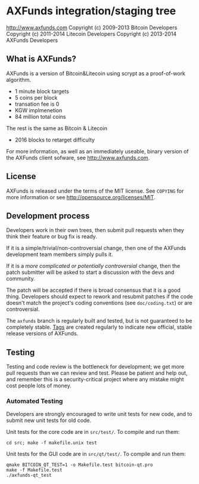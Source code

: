 AXFunds integration/staging tree
================================

http://www.axfunds.com
Copyright (c) 2009-2013 Bitcoin Developers
Copyright (c) 2011-2014 Litecoin Developers
Copyright (c) 2013-2014 AXFunds Developers


What is AXFunds?
----------------

AXFunds is a version of Bitcoin&Litecoin using scrypt as a proof-of-work algorithm.
 - 1 minute block targets
 - 5 coins   per block
 - transation fee is 0
 - KGW implmenetion
 - 84 million total coins
 
The rest is the same as Bitcoin & Litecoin
 - 2016 blocks to retarget difficulty

For more information, as well as an immediately useable, binary version of
the AXFunds client sofware, see http://www.axfunds.com.

License
-------

AXFunds is released under the terms of the MIT license. See `COPYING` for more
information or see http://opensource.org/licenses/MIT.

Development process
-------------------

Developers work in their own trees, then submit pull requests when they think
their feature or bug fix is ready.

If it is a simple/trivial/non-controversial change, then one of the AXFunds
development team members simply pulls it.

If it is a *more complicated or potentially controversial* change, then the patch
submitter will be asked to start a discussion with the devs and community.

The patch will be accepted if there is broad consensus that it is a good thing.
Developers should expect to rework and resubmit patches if the code doesn't
match the project's coding conventions (see `doc/coding.txt`) or are
controversial.

The `axfunds` branch is regularly built and tested, but is not guaranteed to be
completely stable. [Tags](https://github.com/axfunds/axfunds/tags) are created
regularly to indicate new official, stable release versions of AXFunds.


Testing
-------

Testing and code review is the bottleneck for development; we get more pull
requests than we can review and test. Please be patient and help out, and
remember this is a security-critical project where any mistake might cost people
lots of money.

### Automated Testing

Developers are strongly encouraged to write unit tests for new code, and to
submit new unit tests for old code.

Unit tests for the core code are in `src/test/`. To compile and run them:

    cd src; make -f makefile.unix test

Unit tests for the GUI code are in `src/qt/test/`. To compile and run them:

    qmake BITCOIN_QT_TEST=1 -o Makefile.test bitcoin-qt.pro
    make -f Makefile.test
    ./axfunds-qt_test

